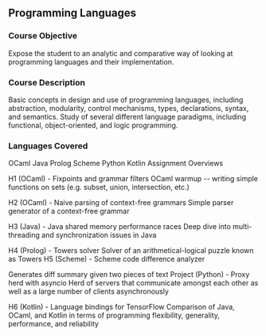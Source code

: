 ## Programming Languages


### Course Objective

Expose the student to an analytic and comparative way of looking at programming languages and their implementation.

### Course Description

Basic concepts in design and use of programming languages, including abstraction, modularity, control mechanisms, types, declarations, syntax, and semantics. Study of several different language paradigms, including functional, object-oriented, and logic programming.

### Languages Covered

OCaml
Java
Prolog
Scheme
Python
Kotlin
Assignment Overviews

H1 (OCaml) - Fixpoints and grammar filters
OCaml warmup -- writing simple functions on sets (e.g. subset, union, intersection, etc.)

H2 (OCaml) - Naive parsing of context-free grammars
Simple parser generator of a context-free grammar

H3 (Java) - Java shared memory performance races
Deep dive into multi-threading and synchronization issues in Java

H4 (Prolog) - Towers solver
Solver of an arithmetical-logical puzzle known as Towers
H5 (Scheme) - Scheme code difference analyzer

Generates diff summary given two pieces of text
Project (Python) - Proxy herd with asyncio
Herd of servers that communicate amongst each other as well as a large number of clients asynchronously

H6 (Kotlin) - Language bindings for TensorFlow
Comparison of Java, OCaml, and Kotlin in terms of programming flexibility, generality, performance, and reliability

